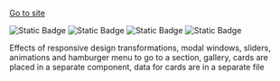 [Go to site](https://lease-cars-henna.vercel.app/)

![Static Badge](https://img.shields.io/badge/next-js) ![Static Badge](https://img.shields.io/badge/html-scss) ![Static Badge](https://img.shields.io/badge/scss-html) ![Static Badge](https://img.shields.io/badge/jsx-html?logoColor=yellow)




Effects of responsive design transformations, modal windows, sliders, animations and hamburger menu to go to a section, gallery, cards are placed in a separate component, data for cards are in a separate file
